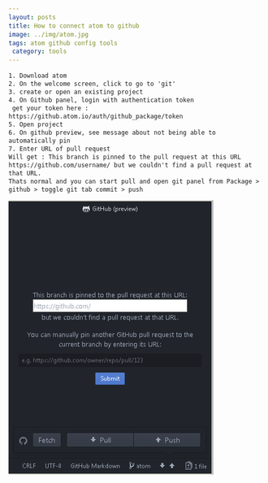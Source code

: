 ```yaml
---
layout: posts
title: How to connect atom to github
image: ../img/atom.jpg
tags: atom github config tools
 category: tools
---
```


    1. Download atom
    2. On the welcome screen, click to go to 'git'
    3. create or open an existing project
    4. On Github panel, login with authentication token
     get your token here : https://github.atom.io/auth/github_package/token
    5. Open project
    6. On github preview, see message about not being able to automatically pin
    7. Enter URL of pull request
    Will get : This branch is pinned to the pull request at this URL https://github.com/username/ but we couldn't find a pull request at that URL.
    Thats normal and you can start pull and open git panel from Package > github > toggle git tab commit > push

![atom_cap1](/img/atom_cap1.png)
